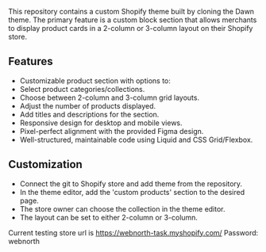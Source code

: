 This repository contains a custom Shopify theme built by cloning the Dawn theme. The primary feature is a custom block section that allows merchants to display product cards in a 2-column or 3-column layout on their Shopify store. 

## Features

- Customizable product section with options to:
- Select product categories/collections.
- Choose between 2-column and 3-column grid layouts.
- Adjust the number of products displayed.
- Add titles and descriptions for the section.
- Responsive design for desktop and mobile views.
- Pixel-perfect alignment with the provided Figma design.
- Well-structured, maintainable code using Liquid and CSS Grid/Flexbox.

## Customization

- Connect the git to Shopify store and add theme from the repository.
- In the theme editor, add the 'custom products' section to the desired page.
- The store owner can choose the collection in the theme editor.
- The layout can be set to either 2-column or 3-column.

Current testing store url is
https://webnorth-task.myshopify.com/
Password: webnorth